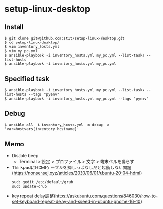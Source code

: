 # setup-linux-desktop

## Install

```shell
$ git clone git@github.com:st1t/setup-linux-desktop.git
$ cd setup-linux-desktop/
$ vim inventory_hosts.yml
$ vim my_pc.yml
$ ansible-playbook -i inventory_hosts.yml my_pc.yml --list-tasks --list-hosts
$ ansible-playbook -i inventory_hosts.yml my_pc.yml
```

## Specified task

```shell
$ ansible-playbook -i inventory_hosts.yml my_pc.yml --list-tasks --list-hosts --tags "pyenv"
$ ansible-playbook -i inventory_hosts.yml my_pc.yml --tags "pyenv"
```

## Debug

```shell
$ ansible all -i inventory_hosts.yml -m debug -a 'var=hostvars[inventory_hostname]'
```

## Memo

- Disable beep
    - Terminal > 設定 > プロファイル > 文字 > 端末ベルを鳴らす
- ThinkpadにHDMIケーブルを挿しっぱなしだと起動しない問題(https://nonsensej.xyz/articles/2020/06/01/ubuntu-20-04-hdmi)
    ```
    sudo gedit /etc/default/grub
    sudo update-grub
    ```
- key repeat delay調整(https://askubuntu.com/questions/846030/how-to-set-keyboard-repeat-delay-and-speed-in-ubuntu-gnome-16-10)
